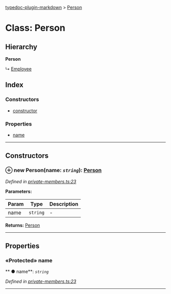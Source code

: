[typedoc-plugin-markdown](../README.md) > [Person](../classes/person.md)



# Class: Person

## Hierarchy

**Person**

↳  [Employee](employee.md)








## Index

### Constructors

* [constructor](person.md#markdown-header-constructor)


### Properties

* [name](person.md#markdown-header-protected-name)



---
## Constructors



### ⊕ **new Person**(name: *`string`*): [Person](person.md)



*Defined in [private-members.ts:23](https://bitbucket.org/owner/repository_name/src/master/src/private-members.ts?fileviewer&amp;#x3D;file-view-default#private-members.ts-23)*



**Parameters:**

| Param  | Type                | Description  |
| ------ | ------------------- | ------------ |
| name | `string` | - |





**Returns:** [Person](person.md)

---


## Properties


### «Protected» name

** ●  name**:  *`string`* 

*Defined in [private-members.ts:23](https://bitbucket.org/owner/repository_name/src/master/src/private-members.ts?fileviewer&amp;#x3D;file-view-default#private-members.ts-23)*





___


